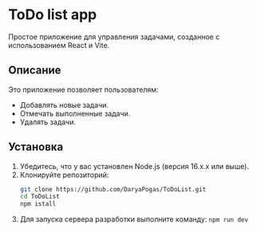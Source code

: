 # ToDo list app

Простое приложение для управления задачами, созданное с использованием React и Vite.

## Описание
Это приложение позволяет пользователям:
- Добавлять новые задачи.
- Отмечать выполненные задачи.
- Удалять задачи.

## Установка
1. Убедитесь, что у вас установлен Node.js (версия 16.x.x или выше).
2. Клонируйте репозиторий:
   ```bash
   git clone https://github.com/DaryaPogas/ToDoList.git
   cd ToDoList
   npm istall
3. Для запуска сервера разработки выполните команду: `npm run dev`